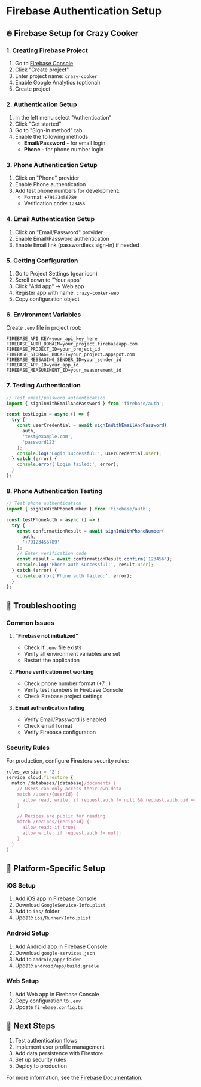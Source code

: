 # Firebase Authentication Setup

## 🔥 Firebase Setup for Crazy Cooker

### 1. Creating Firebase Project

1. Go to [Firebase Console](https://console.firebase.google.com/)
2. Click "Create project"
3. Enter project name: `crazy-cooker`
4. Enable Google Analytics (optional)
5. Create project

### 2. Authentication Setup

1. In the left menu select "Authentication"
2. Click "Get started"
3. Go to "Sign-in method" tab
4. Enable the following methods:
   - **Email/Password** - for email login
   - **Phone** - for phone number login

### 3. Phone Authentication Setup

1. Click on "Phone" provider
2. Enable Phone authentication
3. Add test phone numbers for development:
   - Format: `+79123456789`
   - Verification code: `123456`

### 4. Email Authentication Setup

1. Click on "Email/Password" provider
2. Enable Email/Password authentication
3. Enable Email link (passwordless sign-in) if needed

### 5. Getting Configuration

1. Go to Project Settings (gear icon)
2. Scroll down to "Your apps"
3. Click "Add app" → Web app
4. Register app with name: `crazy-cooker-web`
5. Copy configuration object

### 6. Environment Variables

Create `.env` file in project root:

```env
FIREBASE_API_KEY=your_api_key_here
FIREBASE_AUTH_DOMAIN=your_project.firebaseapp.com
FIREBASE_PROJECT_ID=your_project_id
FIREBASE_STORAGE_BUCKET=your_project.appspot.com
FIREBASE_MESSAGING_SENDER_ID=your_sender_id
FIREBASE_APP_ID=your_app_id
FIREBASE_MEASUREMENT_ID=your_measurement_id
```

### 7. Testing Authentication

```typescript
// Test email/password authentication
import { signInWithEmailAndPassword } from 'firebase/auth';

const testLogin = async () => {
  try {
    const userCredential = await signInWithEmailAndPassword(
      auth,
      'test@example.com',
      'password123'
    );
    console.log('Login successful:', userCredential.user);
  } catch (error) {
    console.error('Login failed:', error);
  }
};
```

### 8. Phone Authentication Testing

```typescript
// Test phone authentication
import { signInWithPhoneNumber } from 'firebase/auth';

const testPhoneAuth = async () => {
  try {
    const confirmationResult = await signInWithPhoneNumber(
      auth,
      '+79123456789'
    );
    // Enter verification code
    const result = await confirmationResult.confirm('123456');
    console.log('Phone auth successful:', result.user);
  } catch (error) {
    console.error('Phone auth failed:', error);
  }
};
```

## 🔧 Troubleshooting

### Common Issues

1. **"Firebase not initialized"**
   - Check if `.env` file exists
   - Verify all environment variables are set
   - Restart the application

2. **Phone verification not working**
   - Check phone number format (+7...)
   - Verify test numbers in Firebase Console
   - Check Firebase project settings

3. **Email authentication failing**
   - Verify Email/Password is enabled
   - Check email format
   - Verify Firebase configuration

### Security Rules

For production, configure Firestore security rules:

```javascript
rules_version = '2';
service cloud.firestore {
  match /databases/{database}/documents {
    // Users can only access their own data
    match /users/{userId} {
      allow read, write: if request.auth != null && request.auth.uid == userId;
    }

    // Recipes are public for reading
    match /recipes/{recipeId} {
      allow read: if true;
      allow write: if request.auth != null;
    }
  }
}
```

## 📱 Platform-Specific Setup

### iOS Setup

1. Add iOS app in Firebase Console
2. Download `GoogleService-Info.plist`
3. Add to `ios/` folder
4. Update `ios/Runner/Info.plist`

### Android Setup

1. Add Android app in Firebase Console
2. Download `google-services.json`
3. Add to `android/app/` folder
4. Update `android/app/build.gradle`

### Web Setup

1. Add Web app in Firebase Console
2. Copy configuration to `.env`
3. Update `firebase.config.ts`

## 🚀 Next Steps

1. Test authentication flows
2. Implement user profile management
3. Add data persistence with Firestore
4. Set up security rules
5. Deploy to production

For more information, see the [Firebase Documentation](https://firebase.google.com/docs).
